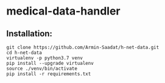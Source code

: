 # medical-data-handler


## Installation:

```
git clone https://github.com/Armin-Saadat/h-net-data.git
cd h-net-data
virtualenv -p python3.7 venv
pip install --upgrade virtualenv
source ./venv/bin/activate
pip install -r requirements.txt
```
